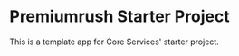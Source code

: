 Premiumrush Starter Project
===========================

This is a template app for Core Services' starter project.
